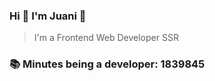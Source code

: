### Hi 👋 I&#39;m Juani 🦁

> I&#39;m a Frontend Web Developer SSR

### 📚 Minutes being a developer: 1839845
